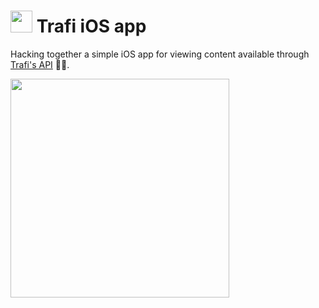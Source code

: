 <h1><img src="http://i.imgur.com/cu4Hz4Y.png" width="35px" />&nbsp;Trafi iOS app</h1>

Hacking together a simple iOS app for viewing content available through [Trafi's API](https://api.trafi.be) 🏃💨.

<img src="http://i.imgur.com/lGhCw5C.png" width="350px" />
